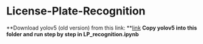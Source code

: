 # License-Plate-Recognition
 
**Download yolov5 (old version) from this link: **[link](https://drive.google.com/file/d/1S_-GbVr24EYcRI9p4b24sVrDmnjX35l4/view?usp=sharing)
**Copy yolov5 into this folder and run step by step in LP_recognition.ipynb**